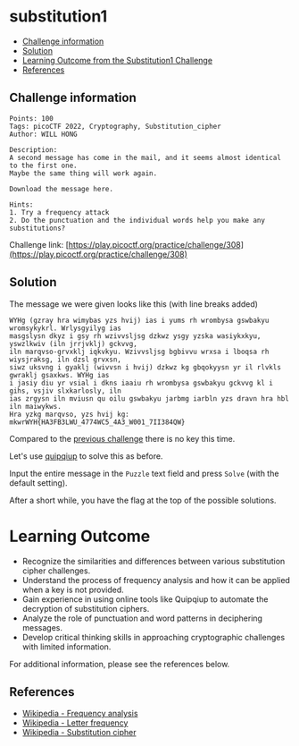 # substitution1

- [Challenge information](#challenge-information)
- [Solution](#solution)
- [Learning Outcome from the Substitution1 Challenge](#learning-outcome)
- [References](#references)

## Challenge information
```
Points: 100
Tags: picoCTF 2022, Cryptography, Substitution_cipher
Author: WILL HONG
 
Description:
A second message has come in the mail, and it seems almost identical to the first one. 
Maybe the same thing will work again.

Download the message here.

Hints:
1. Try a frequency attack
2. Do the punctuation and the individual words help you make any substitutions?
```
Challenge link: [https://play.picoctf.org/practice/challenge/308](https://play.picoctf.org/practice/challenge/308)

## Solution

The message we were given looks like this (with line breaks added)
```
WYHg (gzray hra wimybas yzs hvij) ias i yums rh wrombysa gswbakyu wromsykykrl. Wrlysgyilyg ias 
masgslysn dkyz i gsy rh wzivvsljsg dzkwz ysgy yzska wasiykxkyu, yswzlkwiv (iln jrrjvklj) gckvvg, 
iln marqvso-grvxklj iqkvkyu. Wzivvsljsg bgbivvu wrxsa i lboqsa rh wiysjraksg, iln dzsl grvxsn, 
siwz uksvng i gyaklj (wivvsn i hvij) dzkwz kg gbqokyysn yr il rlvkls gwraklj gsaxkws. WYHg ias 
i jasiy diu yr vsial i dkns iaaiu rh wrombysa gswbakyu gckvvg kl i gihs, vsjiv slxkarlosly, iln 
ias zrgysn iln mviusn qu oilu gswbakyu jarbmg iarbln yzs dravn hra hbl iln maiwykws. 
Hra yzkg marqvso, yzs hvij kg: mkwrWYH{HA3FB3LWU_4774WC5_4A3_W001_7II384QW}
```

Compared to the [previous challenge](substitution0.md) there is no key this time.

Let's use [quipqiup](https://quipqiup.com/) to solve this as before.

Input the entire message in the `Puzzle` text field and press `Solve` (with the default setting).

After a short while, you have the flag at the top of the possible solutions.

# Learning Outcome

- Recognize the similarities and differences between various substitution cipher challenges.
- Understand the process of frequency analysis and how it can be applied when a key is not provided.
- Gain experience in using online tools like Quipqiup to automate the decryption of substitution ciphers.
- Analyze the role of punctuation and word patterns in deciphering messages.
- Develop critical thinking skills in approaching cryptographic challenges with limited information.


For additional information, please see the references below.

## References

- [Wikipedia - Frequency analysis](https://en.wikipedia.org/wiki/Frequency_analysis)
- [Wikipedia - Letter frequency](https://en.wikipedia.org/wiki/Letter_frequency)
- [Wikipedia - Substitution cipher](https://en.wikipedia.org/wiki/Substitution_cipher)